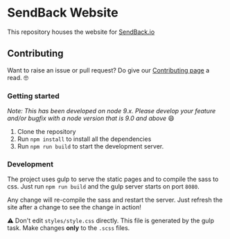 # SendBack Website

This repository houses the website for [SendBack.io](http://sendback.io)

## Contributing

Want to raise an issue or pull request? Do give our [Contributing page](https://github.com/abinavseelan/sendback-website/blob/master/CONTRIBUTING.md) a read. 🤓

### Getting started

_Note: This has been developed on node 9.x. Please develop your feature and/or bugfix with a node version that is 9.0 and above_ 😄

1. Clone the repository
2. Run `npm install` to install all the dependencies
3. Run `npm run build` to start the development server.

### Development

The project uses gulp to serve the static pages and to compile the sass to css. Just run `npm run build` and the gulp server starts on port `8080`.

Any change will re-compile the sass and restart the server. Just refresh the site after a change to see the change in action!

⚠️ Don't edit `styles/style.css` directly. This file is generated by the gulp task. Make changes **only** to the `.scss` files.
